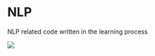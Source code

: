 # NLP
NLP related code written in the learning process


![](https://i.postimg.cc/tgjFJwLQ/NLP.jpg)
